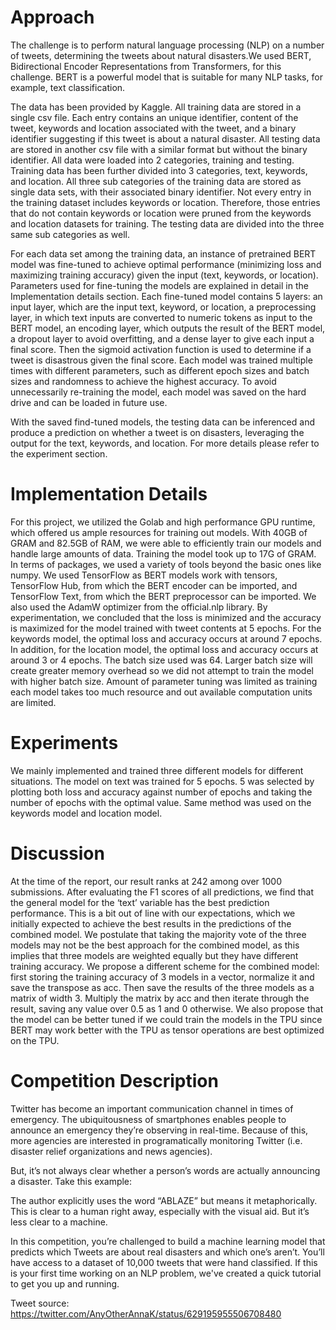 # Approach
The challenge is to perform natural language processing (NLP) on a number of tweets, determining the 
tweets about natural disasters.We used BERT, Bidirectional Encoder Representations from Transformers, 
for this challenge. BERT is a powerful model that is suitable for many NLP tasks, for example, text 
classification.

The data has been provided by Kaggle. All training data are stored in a single csv file. Each entry contains 
an unique identifier, content of the tweet, keywords and location associated with the tweet, and a binary 
identifier suggesting if this tweet is about a natural disaster. All testing data are stored in another csv file 
with a similar format but without the binary identifier. All data were loaded into 2 categories, training and 
testing. Training data has been further divided into 3 categories, text, keywords, and location. All three 
sub categories of the training data are stored as single data sets, with their associated binary identifier. Not 
every entry in the training dataset includes keywords or location. Therefore, those entries that do not 
contain keywords or location were pruned from the keywords and location datasets for training. The 
testing data are divided into the three same sub categories as well.


For each data set among the training data, an instance of pretrained BERT model was fine-tuned to 
achieve optimal performance (minimizing loss and maximizing training accuracy) given the input (text, 
keywords, or location). Parameters used for fine-tuning the models are explained in detail in the 
Implementation details section. Each fine-tuned model contains 5 layers: an input layer, which are the 
input text, keyword, or location, a preprocessing layer, in which text inputs are converted to numeric 
tokens as input to the BERT model, an encoding layer, which outputs the result of the BERT model, a 
dropout layer to avoid overfitting, and a dense layer to give each input a final score. Then the sigmoid 
activation function is used to determine if a tweet is disastrous given the final score. Each model was 
trained multiple times with different parameters, such as different epoch sizes and batch sizes and 
randomness to achieve the highest accuracy. To avoid unnecessarily re-training the model, each model 
was saved on the hard drive and can be loaded in future use.


With the saved find-tuned models, the testing data can be inferenced and produce a prediction on whether 
a tweet is on disasters, leveraging the output for the text, keywords, and location. For more details please 
refer to the experiment section.

# Implementation  Details
For this project, we utilized the Golab and high performance GPU runtime, which offered us ample 
resources for training out models. With 40GB of GRAM and 82.5GB of RAM, we were able to efficiently 
train our models and handle large amounts of data. Training the model took up to 17G of GRAM. In 
terms of packages, we used a variety of tools beyond the basic ones like numpy. We used TensorFlow as 
BERT models work with tensors, TensorFlow Hub, from which the BERT encoder can be imported, and 
TensorFlow Text, from which the BERT preprocessor can be imported. We also used the AdamW 
optimizer from the official.nlp library. By experimentation, we concluded that the loss is minimized and the accuracy is maximized for the model trained with tweet contents at 5 epochs. For the keywords model, 
the optimal loss and accuracy occurs at around 7 epochs. In addition, for the location model, the optimal 
loss and accuracy occurs at around 3 or 4 epochs. The batch size used was 64. Larger batch size will 
create greater memory overhead so we did not attempt to train the model with higher batch size. Amount 
of parameter tuning was limited as training each model takes too much resource and out available 
computation units are limited.

# Experiments
We mainly implemented and trained three different models for different situations. The model on text was 
trained for 5 epochs. 5 was selected by plotting both loss and accuracy against number of epochs and 
taking the number of epochs with the optimal value. Same method was used on the keywords model and 
location model.

# Discussion
At the time of the report, our result ranks at 242 among over 1000 submissions.
After evaluating the F1 scores of all predictions, we find that the general model for the ‘text’ variable has 
the best prediction performance. This is a bit out of line with our expectations, which we initially 
expected to achieve the best results in the predictions of the combined model. We postulate that taking the 
majority vote of the three models may not be the best approach for the combined model, as this implies 
that three models are weighted equally but they have different training accuracy. We propose a different 
scheme for the combined model: first storing the training accuracy of 3 models in a vector, normalize it 
and save the transpose as acc. Then save the results of the three models as a matrix of width 3. Multiply 
the matrix by acc and then iterate through the result, saving any value over 0.5 as 1 and 0 otherwise. We 
also propose that the model can be better tuned if we could train the models in the TPU since BERT may 
work better with the TPU as tensor operations are best optimized on the TPU.

# Competition Description
Twitter has become an important communication channel in times of emergency.
The ubiquitousness of smartphones enables people to announce an emergency they’re observing in real-time. Because of this, more agencies are interested in programatically monitoring Twitter (i.e. disaster relief organizations and news agencies).

But, it’s not always clear whether a person’s words are actually announcing a disaster. Take this example:

The author explicitly uses the word “ABLAZE” but means it metaphorically. This is clear to a human right away, especially with the visual aid. But it’s less clear to a machine.

In this competition, you’re challenged to build a machine learning model that predicts which Tweets are about real disasters and which one’s aren’t. You’ll have access to a dataset of 10,000 tweets that were hand classified. If this is your first time working on an NLP problem, we've created a quick tutorial to get you up and running.

Tweet source: https://twitter.com/AnyOtherAnnaK/status/629195955506708480
